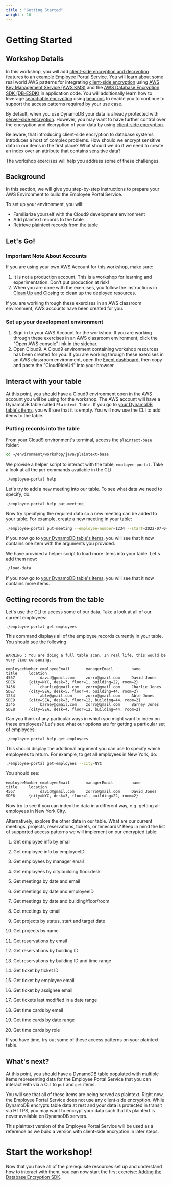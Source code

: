 ```yaml
---
title : "Getting Started"
weight : 10
---
```


# Getting Started

## Workshop Details

In this workshop, you will add [client-side encryption and decryption](https://docs.aws.amazon.com/database-encryption-sdk/latest/devguide/client-server-side.html) features
to an example Employee Portal Service.
You will learn about some
real world AWS patterns for integrating [client-side encryption](https://docs.aws.amazon.com/database-encryption-sdk/latest/devguide/client-server-side.html)
using [AWS Key Management Service (AWS KMS)](https://docs.aws.amazon.com/kms/)
and the [AWS Database Encryption SDK (DB-ESDK)](https://docs.aws.amazon.com/database-encryption-sdk/latest/devguide/) in application code.
You will additionally learn how to leverage [searchable encryption](https://docs.aws.amazon.com/database-encryption-sdk/latest/devguide/searchable-encryption.html) using [beacons](https://docs.aws.amazon.com/database-encryption-sdk/latest/devguide/beacons.html)
to enable you to continue to support the access patterns required by your use case.

By default, when you use DynamoDB your data is already protected with [server-side encryption](https://docs.aws.amazon.com/database-encryption-sdk/latest/devguide/client-server-side.html).
However, you may want to have further control over the encryption and decryption of your data
by using [client-side encryption](https://docs.aws.amazon.com/database-encryption-sdk/latest/devguide/client-server-side.html).

Be aware, that introducing client-side encryption to database systems introduces a host of complex problems.
How should we encrypt sensitive data in our items in the first place?
What should we do if we need to create an index over an attribute that contains sensitive data?

The workshop exercises will help you address some of these challenges.

## Background

In this section, we will give you step-by-step instructions to prepare your AWS Environment
to build the Employee Portal Service.

To set up your environment, you will:

* Familiarize yourself with the Cloud9 development environment
* Add plaintext records to the table
* Retrieve plaintext records from the table

## Let's Go!

### Important Note About Accounts

If you are using your own AWS Account for this workshop, make sure:

1. It is not a production account. This is a workshop for learning and experimentation. Don't put production at risk!
1. When you are done with the exercises, you follow the instructions in [Clean Up and Closing](../clean-up-and-closing.md) to clean up the deployed resources.

If you are working through these exercises in an AWS classroom environment, AWS accounts have been created for you.

### Set up your development environment

1. Sign in to your AWS Account for the workshop. If you are working through these exercises in an AWS classroom environment, click the "Open AWS console" link in the sidebar.
2. Open Cloud9. A Cloud9 environment containing workshop resources has been created for you. If you are working through these exercises in an AWS classroom environment, open the [Event dashboard](https://catalog.us-east-1.prod.workshops.aws/event/dashboard/en-US), then copy and paste the "Cloud9IdeUrl" into your browser.

## Interact with your table

At this point, you should have a Cloud9 environment open
in the AWS account you will be using for the workshop.
The AWS account will have a DynamoDB table called `Plaintext_Table`.
If you go to [your DynamoDB table's items](https://us-west-2.console.aws.amazon.com/dynamodbv2/home?region=us-west-2#item-explorer?table=Plaintext_Table&maximize=true),
you will see that it is empty.
You will now use the CLI to add items to the table.

### Putting records into the table

From your Cloud9 environment's terminal, access the `plaintext-base` folder:

```bash
cd ~/environment/workshop/java/plaintext-base
```

We provide a helper script to interact with the table, `employee-portal`. Take a look at all the `put` commands available in the CLI:

<!-- !test program
cd ./workshop/java/plaintext-base

# This is dangerous because `eval` lets you do anything.
# However if you have access to modify the code block
# then you could modify this script...
read command_input
if [[ -n "$USE_DDB_LOCAL" ]]; then
  eval "$command_input -l"
else
  eval "$command_input"
fi
 -->

<!-- !test check help -->
```bash
./employee-portal help
```

Let's try to add a new meeting into our table.
To see what data we need to specify, do:

<!-- !test check help put-meeting -->
```bash
./employee-portal help put-meeting
```

Now try specifying the required data so a new meeting can be added to your table.
For example, create a new meeting in your table:

<!-- !test check put-meeting -->
```bash
./employee-portal put-meeting --employee-number=1234 --start=2022-07-04T13:00 --employee-email=able@gmail.com --floor=12 --room=403 --duration=30 --attendees=SomeList --subject="Scan Beacons"
```

If you now go to [your DynamoDB table's items](https://us-west-2.console.aws.amazon.com/dynamodbv2/home?region=us-west-2#item-explorer?table=Plaintext_Table&maximize=true),
you will see that it now contains one item with the arguments you provided.

We have provided a helper script to load more items into your table. Let's add them now:

<!-- !test check load-data -->
```bash
./load-data
```

If you now go to [your DynamoDB table's items](https://us-west-2.console.aws.amazon.com/dynamodbv2/home?region=us-west-2#item-explorer?table=Plaintext_Table&maximize=true),
you will see that it now contains more items.

## Getting records from the table

Let's use the CLI to access some of our data.
Take a look at all of our current employees:

<!-- !test in get-employees -->
```bash
./employee-portal get-employees
```

This command displays all of the employee records currently in your table.
You should see the following
<!-- !test out get-employees -->
```

WARNING : You are doing a full table scan. In real life, this would be very time consuming.

employeeNumber employeeEmail       managerEmail        name                title     location
4567           david@gmail.com     zorro@gmail.com     David Jones         SDE6      {city=NYC, desk=3, floor=1, building=22, room=2}
3456           charlie@gmail.com   zorro@gmail.com     Charlie Jones       SDE7      {city=SEA, desk=5, floor=4, building=44, room=2}
1234           able@gmail.com      zorro@gmail.com     Able Jones          SDE9      {city=SEA, desk=3, floor=12, building=44, room=2}
2345           barney@gmail.com    zorro@gmail.com     Barney Jones        SDE8      {city=SEA, desk=4, floor=12, building=44, room=2}
```

Can you think of any particular ways in which you might want to index on these employees?
Let's see what our options are for getting a particular set of employees:

```bash
./employee-portal help get-employees
```

This should display the additional argument you can use to specify which employees to return.
For example, to get all employees in New York, do:

<!-- !test in get-employees NYC -->
```bash
./employee-portal get-employees --city=NYC
```
You should see:
<!-- !test out get-employees NYC -->
```
employeeNumber employeeEmail       managerEmail        name                title     location
4567           david@gmail.com     zorro@gmail.com     David Jones         SDE6      {city=NYC, desk=3, floor=1, building=22, room=2}
```

Now try to see if you can index the data in a different way, e.g. getting all employees in New York City.

Alternatively, explore the other data in our table.
What are our current meetings, projects, reservations, tickets, or timecards?
Keep in mind the list of supported access patterns we will implement on our encrypted table:

1. Get employee info by email
1. Get employee info by employeeID
1. Get employees by manager email
1. Get employees by city.building.floor.desk

1. Get meetings by date and email
1. Get meetings by date and employeeID
1. Get meetings by date and building/floor/room
1. Get meetings by email

1. Get projects by status, start and target date
1. Get projects by name

1. Get reservations by email
1. Get reservations by building ID
1. Get reservations by building ID and time range

1. Get ticket by ticket ID
1. Get ticket by employee email
1. Get ticket by assignee email
1. Get tickets last modified in a date range

1. Get time cards by email
1. Get time cards by date range
1. Get time cards by role

If you have time, try out some of these access patterns on your plaintext table.

## What's next?

At this point, you should have a DynamoDB table
populated with multiple items
representing data for the Employee Portal Service
that you can interact with via a CLI
to `put` and `get` items.

You will see that all of these items are being served as plaintext.
Right now, the Employee Portal Service does not use any client-side encryption.
While DynamoDB encrypts table data at rest
and your data is protected in transit via HTTPS,
you may want to encrypt your data such that its
plaintext is never available on DynamoDB servers.

This plaintext version of the Employee Portal Service will be used as a reference
as we build a version with client-side encryption in later steps.

# Start the workshop!

Now that you have all of the prerequisite resources set up
and understand how to interact with them,
you can now start the first exercise:
[Adding the Database Encryption SDK](../exercise-1.md).
